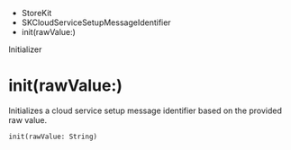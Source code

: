 

- StoreKit
- SKCloudServiceSetupMessageIdentifier
-  init(rawValue:) 

Initializer

# init(rawValue:)

Initializes a cloud service setup message identifier based on the provided raw value.

``` source
init(rawValue: String)
```

